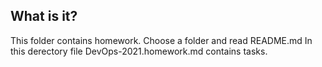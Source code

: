 ## What is it?
This folder contains homework.
Choose a folder and read README.md
In this derectory file DevOps-2021.homework.md contains tasks.
